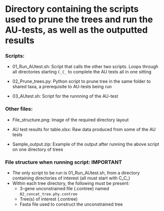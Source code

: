 # Directory containing the scripts used to prune the trees and run the AU-tests, as well as the outputted results

### Scripts:
- 01_Run_AUtest.sh: Script that calls the other two scripts. Loops through all directories starting ```C_C_``` to complete the AU tests all in one sitting
  
- 02_Prune_trees.py: Python script to prune tree in the same folder to shared taxa, a prerequisite to AU-tests being run

- 03_AUtest.sh: Script for the runnning of the AU-test

### Other files:
- File_structure.png: Image of the required directory layout
  
- AU test results for table.xlsx: Raw data produced from some of the AU tests

- Sample_output.zip: Example of the output after running the above script on one directory of trees


### File structure when running script: IMPORTANT
- The only script to be run is 01_Run_AUtest.sh, from a directory containing directories of interest (all must start with C_C_)
- Within each tree directory, the following must be present:
  - 3-gene unconstrained file (.contree) named ```02_concat_tree.phy.contree```
  - Tree(s) of interest (.contree)
  - Fasta file used to construct the unconstrained tree
